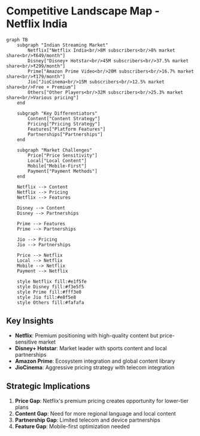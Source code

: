 # Competitive Landscape Map - Netflix India

```mermaid
graph TB
    subgraph "Indian Streaming Market"
        Netflix["Netflix India<br/>8M subscribers<br/>8% market share<br/>₹649/month"]
        Disney["Disney+ Hotstar<br/>45M subscribers<br/>37.5% market share<br/>₹299/month"]
        Prime["Amazon Prime Video<br/>20M subscribers<br/>16.7% market share<br/>₹179/month"]
        Jio["JioCinema<br/>15M subscribers<br/>12.5% market share<br/>Free + Premium"]
        Others["Other Players<br/>32M subscribers<br/>25.3% market share<br/>Various pricing"]
    end
    
    subgraph "Key Differentiators"
        Content["Content Strategy"]
        Pricing["Pricing Strategy"]
        Features["Platform Features"]
        Partnerships["Partnerships"]
    end
    
    subgraph "Market Challenges"
        Price["Price Sensitivity"]
        Local["Local Content"]
        Mobile["Mobile-First"]
        Payment["Payment Methods"]
    end
    
    Netflix --> Content
    Netflix --> Pricing
    Netflix --> Features
    
    Disney --> Content
    Disney --> Partnerships
    
    Prime --> Features
    Prime --> Partnerships
    
    Jio --> Pricing
    Jio --> Partnerships
    
    Price --> Netflix
    Local --> Netflix
    Mobile --> Netflix
    Payment --> Netflix
    
    style Netflix fill:#e1f5fe
    style Disney fill:#f3e5f5
    style Prime fill:#fff3e0
    style Jio fill:#e8f5e8
    style Others fill:#fafafa
```

## Key Insights

- **Netflix**: Premium positioning with high-quality content but price-sensitive market
- **Disney+ Hotstar**: Market leader with sports content and local partnerships
- **Amazon Prime**: Ecosystem integration and global content library
- **JioCinema**: Aggressive pricing strategy with telecom integration

## Strategic Implications

1. **Price Gap**: Netflix's premium pricing creates opportunity for lower-tier plans
2. **Content Gap**: Need for more regional language and local content
3. **Partnership Gap**: Limited telecom and device partnerships
4. **Feature Gap**: Mobile-first optimization needed
